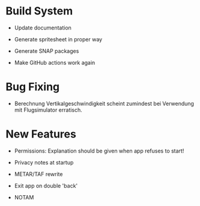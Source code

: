 # Build System

* Update documentation

* Generate spritesheet in proper way

* Generate SNAP packages

* Make GitHub actions work again


# Bug Fixing

* Berechnung Vertikalgeschwindigkeit scheint zumindest bei Verwendung mit
  Flugsimulator erratisch.


# New Features

* Permissions: Explanation should be given when app refuses to start!

* Privacy notes at startup

* METAR/TAF rewrite

* Exit app on double 'back'

* NOTAM
